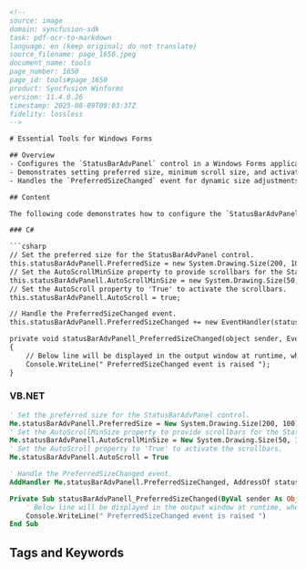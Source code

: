 ```html
<!-- 
source: image
domain: syncfusion-sdk
task: pdf-ocr-to-markdown
language: en (keep original; do not translate)
source_filename: page_1650.jpeg
document_name: tools
page_number: 1650
page_id: tools#page_1650
product: Syncfusion Winforms
version: 11.4.0.26
timestamp: 2025-08-09T09:03:37Z
fidelity: lossless
-->

# Essential Tools for Windows Forms

## Overview
- Configures the `StatusBarAdvPanel` control in a Windows Forms application.
- Demonstrates setting preferred size, minimum scroll size, and activating scrollbars.
- Handles the `PreferredSizeChanged` event for dynamic size adjustments.

## Content

The following code demonstrates how to configure the `StatusBarAdvPanel` control in both C# and VB.NET.

### C#

```csharp
// Set the preferred size for the StatusBarAdvPanel control.
this.statusBarAdvPanell.PreferredSize = new System.Drawing.Size(200, 100);
// Set the AutoScrollMinSize property to provide scrollbars for the StatusBarAdvPanel control.
this.statusBarAdvPanell.AutoScrollMinSize = new System.Drawing.Size(50, 100);
// Set the AutoScroll property to 'True' to activate the scrollbars.
this.statusBarAdvPanell.AutoScroll = true;

// Handle the PreferredSizeChanged event.
this.statusBarAdvPanell.PreferredSizeChanged += new EventHandler(statusBarAdvPanell_PreferredSizeChanged);

private void statusBarAdvPanell_PreferredSizeChanged(object sender, EventArgs e)
{
    // Below line will be displayed in the output window at runtime, when this event is fired.
    Console.WriteLine(" PreferredSizeChanged event is raised ");
}
```

### VB.NET

```vb
' Set the preferred size for the StatusBarAdvPanel control.
Me.statusBarAdvPanell.PreferredSize = New System.Drawing.Size(200, 100)
' Set the AutoScrollMinSize property to provide scrollbars for the StatusBarAdvPanel control.
Me.statusBarAdvPanell.AutoScrollMinSize = New System.Drawing.Size(50, 100)
' Set the AutoScroll property to 'True' to activate the scrollbars.
Me.statusBarAdvPanell.AutoScroll = True

' Handle the PreferredSizeChanged event.
AddHandler Me.statusBarAdvPanell.PreferredSizeChanged, AddressOf statusBarAdvPanell_PreferredSizeChanged

Private Sub statusBarAdvPanell_PreferredSizeChanged(ByVal sender As Object, ByVal e As EventArgs)
    ' Below line will be displayed in the output window at runtime, when this event is fired.
    Console.WriteLine(" PreferredSizeChanged event is raised ")
End Sub
```

## Tags and Keywords
<!-- tags: [Syncfusion, WinForms, StatusBarAdvPanel, Controls, C#, VB.NET, Events, Scrollbars] keywords: [preferred size, autoscroll, autoscrollminsize, preferredsizechanged, event handling, status bar, advanced panel, configurati​on] -->
```